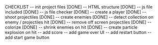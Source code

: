 CHECKLIST
-- init project files [DONE]
-- HTML structure [DONE]
-- js file included [DONE]
-- js file checker [DONE]
-- create a player [DONE]
-- shoot projectiles [DONE]
-- create enemies [DONE]
-- detect collection on enemy / projectiles hit [DONE]
-- remove off screen projectiles [DONE]
-- colorize [DONE]
-- shrink enemies on hit [DONE]
-- create particle explosion on hit
-- add score
-- add game over UI
-- add restart button
-- add start game button
